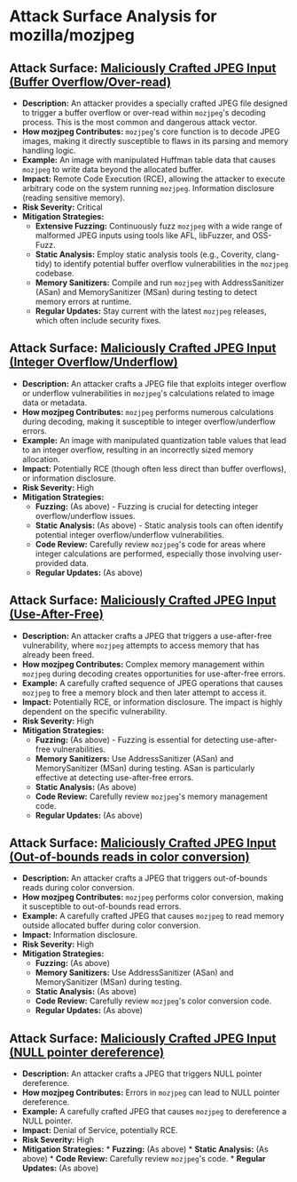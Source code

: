 # Attack Surface Analysis for mozilla/mozjpeg

## Attack Surface: [Maliciously Crafted JPEG Input (Buffer Overflow/Over-read)](./attack_surfaces/maliciously_crafted_jpeg_input__buffer_overflowover-read_.md)

*   **Description:** An attacker provides a specially crafted JPEG file designed to trigger a buffer overflow or over-read within `mozjpeg`'s decoding process. This is the most common and dangerous attack vector.
*   **How mozjpeg Contributes:** `mozjpeg`'s core function is to decode JPEG images, making it directly susceptible to flaws in its parsing and memory handling logic.
*   **Example:** An image with manipulated Huffman table data that causes `mozjpeg` to write data beyond the allocated buffer.
*   **Impact:** Remote Code Execution (RCE), allowing the attacker to execute arbitrary code on the system running `mozjpeg`.  Information disclosure (reading sensitive memory).
*   **Risk Severity:** Critical
*   **Mitigation Strategies:**
    *   **Extensive Fuzzing:** Continuously fuzz `mozjpeg` with a wide range of malformed JPEG inputs using tools like AFL, libFuzzer, and OSS-Fuzz.
    *   **Static Analysis:** Employ static analysis tools (e.g., Coverity, clang-tidy) to identify potential buffer overflow vulnerabilities in the `mozjpeg` codebase.
    *   **Memory Sanitizers:** Compile and run `mozjpeg` with AddressSanitizer (ASan) and MemorySanitizer (MSan) during testing to detect memory errors at runtime.
    *   **Regular Updates:**  Stay current with the latest `mozjpeg` releases, which often include security fixes.

## Attack Surface: [Maliciously Crafted JPEG Input (Integer Overflow/Underflow)](./attack_surfaces/maliciously_crafted_jpeg_input__integer_overflowunderflow_.md)

*   **Description:** An attacker crafts a JPEG file that exploits integer overflow or underflow vulnerabilities in `mozjpeg`'s calculations related to image data or metadata.
*   **How mozjpeg Contributes:** `mozjpeg` performs numerous calculations during decoding, making it susceptible to integer overflow/underflow errors.
*   **Example:** An image with manipulated quantization table values that lead to an integer overflow, resulting in an incorrectly sized memory allocation.
*   **Impact:**  Potentially RCE (though often less direct than buffer overflows), or information disclosure.
*   **Risk Severity:** High
*   **Mitigation Strategies:**
    *   **Fuzzing:** (As above) - Fuzzing is crucial for detecting integer overflow/underflow issues.
    *   **Static Analysis:** (As above) - Static analysis tools can often identify potential integer overflow/underflow vulnerabilities.
    *   **Code Review:**  Carefully review `mozjpeg`'s code for areas where integer calculations are performed, especially those involving user-provided data.
    *   **Regular Updates:** (As above)

## Attack Surface: [Maliciously Crafted JPEG Input (Use-After-Free)](./attack_surfaces/maliciously_crafted_jpeg_input__use-after-free_.md)

*   **Description:**  An attacker crafts a JPEG that triggers a use-after-free vulnerability, where `mozjpeg` attempts to access memory that has already been freed.
*   **How mozjpeg Contributes:**  Complex memory management within `mozjpeg` during decoding creates opportunities for use-after-free errors.
*   **Example:**  A carefully crafted sequence of JPEG operations that causes `mozjpeg` to free a memory block and then later attempt to access it.
*   **Impact:**  Potentially RCE, or information disclosure.  The impact is highly dependent on the specific vulnerability.
*   **Risk Severity:** High
*   **Mitigation Strategies:**
    *   **Fuzzing:** (As above) - Fuzzing is essential for detecting use-after-free vulnerabilities.
    *   **Memory Sanitizers:**  Use AddressSanitizer (ASan) and MemorySanitizer (MSan) during testing.  ASan is particularly effective at detecting use-after-free errors.
    *   **Static Analysis:** (As above)
    *   **Code Review:**  Carefully review `mozjpeg`'s memory management code.
    *   **Regular Updates:** (As above)

## Attack Surface: [Maliciously Crafted JPEG Input (Out-of-bounds reads in color conversion)](./attack_surfaces/maliciously_crafted_jpeg_input__out-of-bounds_reads_in_color_conversion_.md)

*   **Description:** An attacker crafts a JPEG that triggers out-of-bounds reads during color conversion.
*   **How mozjpeg Contributes:** `mozjpeg` performs color conversion, making it susceptible to out-of-bounds read errors.
*   **Example:** A carefully crafted JPEG that causes `mozjpeg` to read memory outside allocated buffer during color conversion.
*   **Impact:** Information disclosure.
*   **Risk Severity:** High
*   **Mitigation Strategies:**
    *   **Fuzzing:** (As above)
    *   **Memory Sanitizers:** Use AddressSanitizer (ASan) and MemorySanitizer (MSan) during testing.
    *   **Static Analysis:** (As above)
    *   **Code Review:** Carefully review `mozjpeg`'s color conversion code.
    *   **Regular Updates:** (As above)

## Attack Surface: [Maliciously Crafted JPEG Input (NULL pointer dereference)](./attack_surfaces/maliciously_crafted_jpeg_input__null_pointer_dereference_.md)

*   **Description:** An attacker crafts a JPEG that triggers NULL pointer dereference.
*   **How mozjpeg Contributes:** Errors in `mozjpeg` can lead to NULL pointer dereference.
*   **Example:** A carefully crafted JPEG that causes `mozjpeg` to dereference a NULL pointer.
*   **Impact:** Denial of Service, potentially RCE.
*   **Risk Severity:** High
*   **Mitigation Strategies:**
        *   **Fuzzing:** (As above)
        *   **Static Analysis:** (As above)
        *   **Code Review:** Carefully review `mozjpeg`'s code.
        *   **Regular Updates:** (As above)


